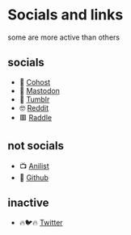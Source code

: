 # Socials and links
some are more active than others

## socials
- 🐞 [Cohost](https://cohost.org/meow-d)
- 🐘 [Mastodon](https://mas.to/@meow_d)
- 🐸 [Tumblr](https://www.tumblr.com/blog/meow-d)
- 🤓 [Reddit](https://www.reddit.com/user/meow_d_)
- 🟥 [Raddle](https://raddle.me/user/meow_d)

## not socials
- 📺 [Anilist](https://anilist.co/user/meowd/)
- 🐙 [Github](https://github.com/meow-d)

## inactive
- 🔥🐦🔥 [Twitter](https://twitter.com/meow_dddaswe)